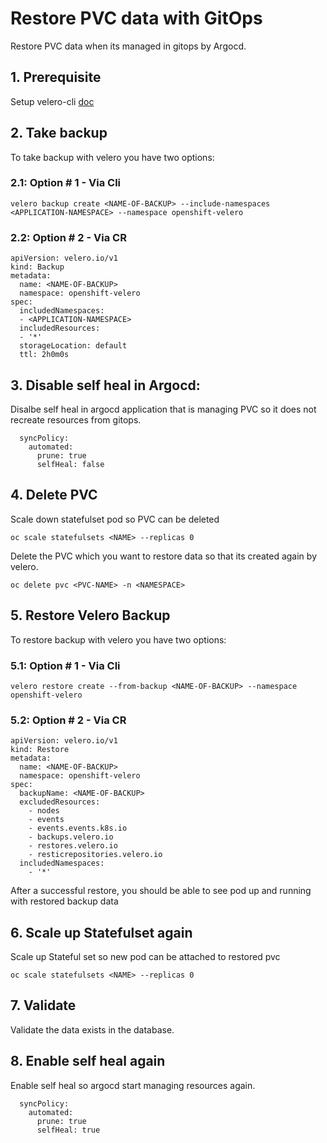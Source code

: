 # Restore PVC data with GitOps

Restore PVC data when its managed in gitops by Argocd.

## 1. Prerequisite

Setup velero-cli [doc](./velero-cli.md)

## 2. Take backup

To take backup with velero you have two options:

### 2.1: Option # 1 - Via Cli

~~~
velero backup create <NAME-OF-BACKUP> --include-namespaces <APPLICATION-NAMESPACE> --namespace openshift-velero
~~~

### 2.2: Option # 2 - Via CR

~~~
apiVersion: velero.io/v1
kind: Backup
metadata:
  name: <NAME-OF-BACKUP>
  namespace: openshift-velero
spec:
  includedNamespaces:
  - <APPLICATION-NAMESPACE>
  includedResources:
  - '*'
  storageLocation: default
  ttl: 2h0m0s
~~~

## 3. Disable self heal in Argocd:

Disalbe self heal in argocd application that is managing PVC so it does not recreate resources from gitops.

```
  syncPolicy:
    automated:
      prune: true
      selfHeal: false
```

## 4. Delete PVC 

Scale down statefulset pod so PVC can be deleted

```
oc scale statefulsets <NAME> --replicas 0
```

Delete the PVC which you want to restore data so that its created again by velero.

``` 
oc delete pvc <PVC-NAME> -n <NAMESPACE> 
```

## 5. Restore Velero Backup

To restore backup with velero you have two options:

### 5.1: Option # 1 - Via Cli

~~~
velero restore create --from-backup <NAME-OF-BACKUP> --namespace openshift-velero
~~~

### 5.2: Option # 2 - Via CR

~~~
apiVersion: velero.io/v1
kind: Restore
metadata:
  name: <NAME-OF-BACKUP>
  namespace: openshift-velero
spec:
  backupName: <NAME-OF-BACKUP>
  excludedResources:
    - nodes
    - events
    - events.events.k8s.io
    - backups.velero.io
    - restores.velero.io
    - resticrepositories.velero.io
  includedNamespaces:
    - '*'
~~~

After a successful restore, you should be able to see pod up and running with restored backup data

## 6. Scale up Statefulset again

Scale up Stateful set so new pod can be attached to restored pvc

```
oc scale statefulsets <NAME> --replicas 0
```

## 7. Validate

Validate the data exists in the database.

## 8. Enable self heal again

Enable self heal so argocd start managing resources again. 

```
  syncPolicy:
    automated:
      prune: true
      selfHeal: true

```
